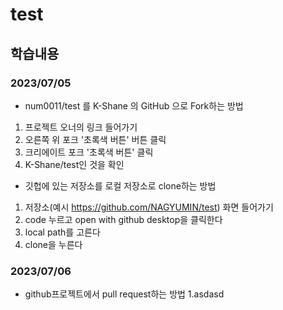 # test
## 학습내용
### 2023/07/05
- num0011/test 를 K-Shane 의 GitHub 으로 Fork하는 방법
1. 프로젝트 오너의 링크 들어가기
2. 오른쪽 위 포크 '초록색 버튼' 버튼 클릭
3. 크리에이트 포크 '초록색 버튼' 클릭
4. K-Shane/test인 것을 확인

- 깃헙에 있는 저장소를 로컬 저장소로 clone하는 방법
1. 저장소(예시 https://github.com/NAGYUMIN/test) 화면 들어가기
2. code 누르고 open with github desktop을 클릭한다
3. local path를 고른다
4. clone을 누른다

### 2023/07/06
- github프로젝트에서 pull request하는 방법
1.asdasd